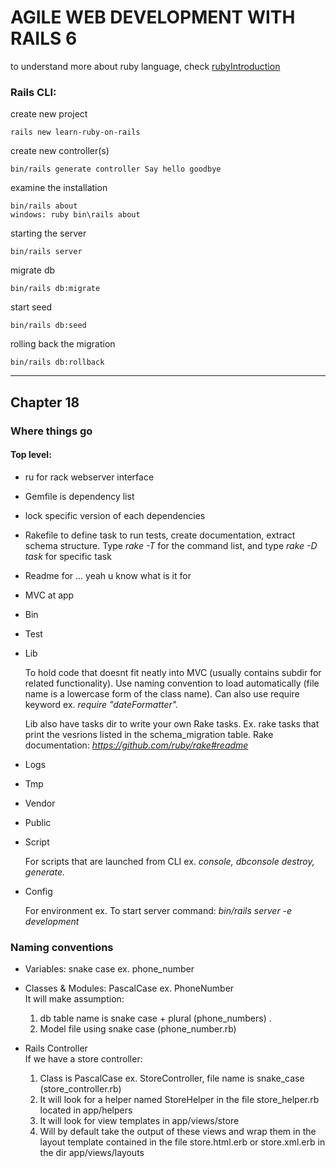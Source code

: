 # AGILE WEB DEVELOPMENT WITH RAILS 6

to understand more about ruby language, check [rubyIntroduction](./rubyIntroduction.md)

### Rails CLI: 
create new project
  ```
  rails new learn-ruby-on-rails
  ```

create new controller(s)
  ```
  bin/rails generate controller Say hello goodbye
  ```

examine the installation
  ```
  bin/rails about
  windows: ruby bin\rails about
  ```

starting the server
  ```
  bin/rails server
  ```
migrate db
  ```
  bin/rails db:migrate
  ```
start seed
  ```
  bin/rails db:seed
  ```
rolling back the migration
  ```
  bin/rails db:rollback
  ```
----------------------------------
## Chapter 18
### Where things go

  #### Top level:

  - ru for rack webserver interface
  - Gemfile is dependency list
  - lock specific version of each dependencies
  - Rakefile to define task to run tests, create documentation, extract schema structure. Type _rake -T_ for the command list, and type _rake -D task_ for specific task
  - Readme for … yeah u know what is it for

  - MVC at app
  - Bin
  - Test
  - Lib

    To hold code that doesnt fit neatly into MVC (usually contains subdir for related functionality). Use naming convention to load automatically (file name is a lowercase form of the class name). Can also use require keyword ex. _require &quot;dateFormatter&quot;._

    Lib also have tasks dir to write your own Rake tasks. Ex. rake tasks that print the vesrions listed in the schema\_migration table. Rake documentation: _https://github.com/ruby/rake#readme_

  - Logs
  - Tmp
  - Vendor
  - Public
  - Script

    For scripts that are launched from CLI ex. _console, dbconsole destroy, generate._

  - Config
  
    For environment ex. To start server command: _bin/rails server -e development_

  

### Naming conventions
  - Variables: snake case ex. phone\_number

  - Classes &amp; Modules: PascalCase ex. PhoneNumber  
  It will make assumption:

    1. db table name is snake case + plural (phone\_numbers) .
    2. Model file using snake case (phone\_number.rb)

  - Rails Controller  
    If we have a store controller:

    1. Class is PascalCase ex. StoreController, file name is snake\_case (store\_controller.rb)
    2. It will look for a helper named StoreHelper in the file store\_helper.rb located in app/helpers
    3. It will look for view templates in app/views/store
    4. Will by default take the output of these views and wrap them in the layout template contained in the file store.html.erb or store.xml.erb in the dir app/views/layouts